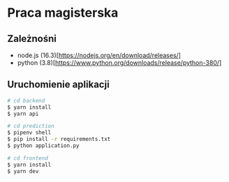 # Praca magisterska

## Zależnośni
- node.js (16.3)[https://nodejs.org/en/download/releases/]
- python (3.8)[https://www.python.org/downloads/release/python-380/]

## Uruchomienie aplikacji

```bash
# cd backend
$ yarn install
$ yarn api

# cd prediction
$ pipenv shell
$ pip install -r requirements.txt
$ python application.py

# cd frontend
$ yarn install
$ yarn dev
```
